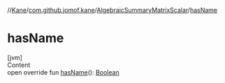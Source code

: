 //[Kane](../../index.md)/[com.github.jomof.kane](../index.md)/[AlgebraicSummaryMatrixScalar](index.md)/[hasName](has-name.md)



# hasName  
[jvm]  
Content  
open override fun [hasName](has-name.md)(): [Boolean](https://kotlinlang.org/api/latest/jvm/stdlib/kotlin/-boolean/index.html)  



